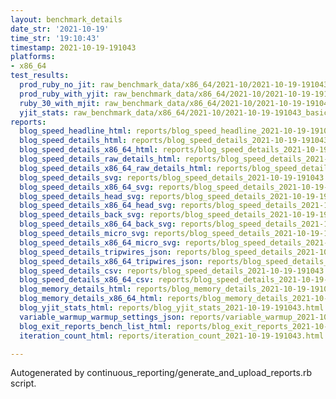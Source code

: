 ```yaml
---
layout: benchmark_details
date_str: '2021-10-19'
time_str: '19:10:43'
timestamp: 2021-10-19-191043
platforms:
- x86_64
test_results:
  prod_ruby_no_jit: raw_benchmark_data/x86_64/2021-10/2021-10-19-191043_basic_benchmark_prod_ruby_no_jit.json
  prod_ruby_with_yjit: raw_benchmark_data/x86_64/2021-10/2021-10-19-191043_basic_benchmark_prod_ruby_with_yjit.json
  ruby_30_with_mjit: raw_benchmark_data/x86_64/2021-10/2021-10-19-191043_basic_benchmark_ruby_30_with_mjit.json
  yjit_stats: raw_benchmark_data/x86_64/2021-10/2021-10-19-191043_basic_benchmark_yjit_stats.json
reports:
  blog_speed_headline_html: reports/blog_speed_headline_2021-10-19-191043.html
  blog_speed_details_html: reports/blog_speed_details_2021-10-19-191043.html
  blog_speed_details_x86_64_html: reports/blog_speed_details_2021-10-19-191043.x86_64.html
  blog_speed_details_raw_details_html: reports/blog_speed_details_2021-10-19-191043.raw_details.html
  blog_speed_details_x86_64_raw_details_html: reports/blog_speed_details_2021-10-19-191043.x86_64.raw_details.html
  blog_speed_details_svg: reports/blog_speed_details_2021-10-19-191043.svg
  blog_speed_details_x86_64_svg: reports/blog_speed_details_2021-10-19-191043.x86_64.svg
  blog_speed_details_head_svg: reports/blog_speed_details_2021-10-19-191043.head.svg
  blog_speed_details_x86_64_head_svg: reports/blog_speed_details_2021-10-19-191043.x86_64.head.svg
  blog_speed_details_back_svg: reports/blog_speed_details_2021-10-19-191043.back.svg
  blog_speed_details_x86_64_back_svg: reports/blog_speed_details_2021-10-19-191043.x86_64.back.svg
  blog_speed_details_micro_svg: reports/blog_speed_details_2021-10-19-191043.micro.svg
  blog_speed_details_x86_64_micro_svg: reports/blog_speed_details_2021-10-19-191043.x86_64.micro.svg
  blog_speed_details_tripwires_json: reports/blog_speed_details_2021-10-19-191043.tripwires.json
  blog_speed_details_x86_64_tripwires_json: reports/blog_speed_details_2021-10-19-191043.x86_64.tripwires.json
  blog_speed_details_csv: reports/blog_speed_details_2021-10-19-191043.csv
  blog_speed_details_x86_64_csv: reports/blog_speed_details_2021-10-19-191043.x86_64.csv
  blog_memory_details_html: reports/blog_memory_details_2021-10-19-191043.html
  blog_memory_details_x86_64_html: reports/blog_memory_details_2021-10-19-191043.x86_64.html
  blog_yjit_stats_html: reports/blog_yjit_stats_2021-10-19-191043.html
  variable_warmup_warmup_settings_json: reports/variable_warmup_2021-10-19-191043.warmup_settings.json
  blog_exit_reports_bench_list_html: reports/blog_exit_reports_2021-10-19-191043.bench_list.html
  iteration_count_html: reports/iteration_count_2021-10-19-191043.html

---
```

Autogenerated by continuous_reporting/generate_and_upload_reports.rb script.
